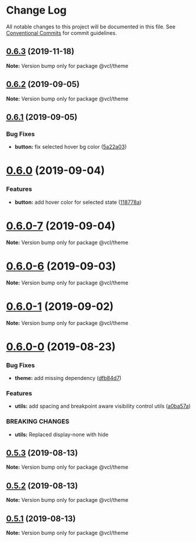 # Change Log

All notable changes to this project will be documented in this file.
See [Conventional Commits](https://conventionalcommits.org) for commit guidelines.

## [0.6.3](https://github.com/vcl/vcl/compare/v0.6.2...v0.6.3) (2019-11-18)

**Note:** Version bump only for package @vcl/theme





## [0.6.2](https://github.com/vcl/vcl/compare/v0.6.1...v0.6.2) (2019-09-05)

**Note:** Version bump only for package @vcl/theme





## [0.6.1](https://github.com/vcl/vcl/compare/v0.6.0...v0.6.1) (2019-09-05)


### Bug Fixes

* **button:** fix selected hover bg color ([5a22a03](https://github.com/vcl/vcl/commit/5a22a03))





# [0.6.0](https://github.com/vcl/vcl/compare/v0.6.0-7...v0.6.0) (2019-09-04)


### Features

* **button:** add hover color for selected state ([118778a](https://github.com/vcl/vcl/commit/118778a))





# [0.6.0-7](https://github.com/vcl/vcl/compare/v0.6.0-5...v0.6.0-7) (2019-09-04)

**Note:** Version bump only for package @vcl/theme





# [0.6.0-6](https://github.com/vcl/vcl/compare/v0.6.0-5...v0.6.0-6) (2019-09-03)

**Note:** Version bump only for package @vcl/theme





# [0.6.0-1](https://github.com/vcl/vcl/compare/v0.6.0-0...v0.6.0-1) (2019-09-02)

**Note:** Version bump only for package @vcl/theme





# [0.6.0-0](https://github.com/vcl/vcl/compare/v0.5.4...v0.6.0-0) (2019-08-23)


### Bug Fixes

* **theme:** add missing dependency ([dfb84d7](https://github.com/vcl/vcl/commit/dfb84d7))


### Features

* **utils:** add spacing and breakpoint aware visibility control utils ([a0ba57a](https://github.com/vcl/vcl/commit/a0ba57a))


### BREAKING CHANGES

* **utils:** Replaced display-none with hide





## [0.5.3](https://github.com/vcl/vcl/compare/v0.5.1...v0.5.3) (2019-08-13)

**Note:** Version bump only for package @vcl/theme





## [0.5.2](https://github.com/vcl/vcl/compare/v0.5.1...v0.5.2) (2019-08-13)

**Note:** Version bump only for package @vcl/theme





## [0.5.1](https://github.com/vcl/vcl/compare/v0.5.0...v0.5.1) (2019-08-13)

**Note:** Version bump only for package @vcl/theme
